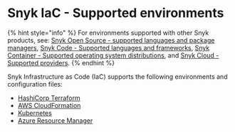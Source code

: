 # Snyk IaC - Supported environments

{% hint style="info" %}
For environments supported with other Snyk products, see: [Snyk Open Source - supported languages and package managers](../../scan-application-code/snyk-open-source/snyk-open-source-supported-languages-and-package-managers/), [Snyk Code - Supported languages and frameworks](../../scan-application-code/snyk-code/snyk-code-language-and-framework-support.md), [Snyk Container - Supported operating system distributions](../../scan-containers/supported-operating-system-distributions.md), and [Snyk Cloud - Supported providers](../snyk-cloud/snyk-cloud-supported-providers.md).
{% endhint %}

Snyk Infrastructure as Code (IaC) supports the following environments and configuration files:

* [HashiCorp Terraform](scan-terraform-files/)
* [AWS CloudFormation](scan-cloudformation-files/)
* [Kubernetes](scan-kubernetes-configuration-files/)
* [Azure Resource Manager](scan-arm-configuration-files.md)
